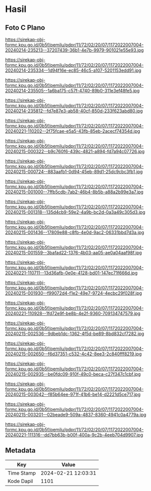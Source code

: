 # Hasil

## Foto C Plano

https://sirekap-obj-formc.kpu.go.id/0b5f/pemilu/pdpr/11/72/02/20/07/1172022007004-20240214-235213--37207439-36b1-4e7b-9979-901021e55e93.jpg

https://sirekap-obj-formc.kpu.go.id/0b5f/pemilu/pdpr/11/72/02/20/07/1172022007004-20240214-235334--1d94f16e-ec85-46c5-a107-5201153edd91.jpg

https://sirekap-obj-formc.kpu.go.id/0b5f/pemilu/pdpr/11/72/02/20/07/1172022007004-20240214-235505--1a6ba175-c57f-4740-89b0-311e3ef48fe5.jpg

https://sirekap-obj-formc.kpu.go.id/0b5f/pemilu/pdpr/11/72/02/20/07/1172022007004-20240214-235812--fd7e87e3-ab58-40cf-850d-233f623abd80.jpg

https://sirekap-obj-formc.kpu.go.id/0b5f/pemilu/pdpr/11/72/02/20/07/1172022007004-20240221-110202--2f75fcae-e5a5-43fb-85eb-2acecf74354d.jpg

https://sirekap-obj-formc.kpu.go.id/0b5f/pemilu/pdpr/11/72/02/20/07/1172022007004-20240215-000322--b9c760f6-439c-4821-a894-fd7a94c07726.jpg

https://sirekap-obj-formc.kpu.go.id/0b5f/pemilu/pdpr/11/72/02/20/07/1172022007004-20240215-000724--883aafb1-0d94-45eb-89d1-25dc9cbc3fb1.jpg

https://sirekap-obj-formc.kpu.go.id/0b5f/pemilu/pdpr/11/72/02/20/07/1172022007004-20240215-001000--7ffb5cdb-7ab2-46b4-8b5b-a88a2b99e3a7.jpg

https://sirekap-obj-formc.kpu.go.id/0b5f/pemilu/pdpr/11/72/02/20/07/1172022007004-20240215-001318--135d4cb9-59e2-4a9b-bc2d-0a3a49c305d3.jpg

https://sirekap-obj-formc.kpu.go.id/0b5f/pemilu/pdpr/11/72/02/20/07/1172022007004-20240215-001436--17809e88-c8fb-4e0d-9ac2-06331bbd7d3a.jpg

https://sirekap-obj-formc.kpu.go.id/0b5f/pemilu/pdpr/11/72/02/20/07/1172022007004-20240215-001559--3bafad22-1376-4b03-aa05-ae0a04aaf98f.jpg

https://sirekap-obj-formc.kpu.go.id/0b5f/pemilu/pdpr/11/72/02/20/07/1172022007004-20240221-110711--13d36afb-0e0e-4128-bd01-147ec71f666d.jpg

https://sirekap-obj-formc.kpu.go.id/0b5f/pemilu/pdpr/11/72/02/20/07/1172022007004-20240215-001930--f99072d4-f1e2-49e7-9724-4ecbc29f028f.jpg

https://sirekap-obj-formc.kpu.go.id/0b5f/pemilu/pdpr/11/72/02/20/07/1172022007004-20240221-110928--1fd72e9f-be8b-4e2f-9360-709134747579.jpg

https://sirekap-obj-formc.kpu.go.id/0b5f/pemilu/pdpr/11/72/02/20/07/1172022007004-20240215-002536--9dbeb1dc-1362-4f5d-be89-8bd832cf7282.jpg

https://sirekap-obj-formc.kpu.go.id/0b5f/pemilu/pdpr/11/72/02/20/07/1172022007004-20240215-002650--f6d37351-c532-4c42-8ee3-2c840fff8219.jpg

https://sirekap-obj-formc.kpu.go.id/0b5f/pemilu/pdpr/11/72/02/20/07/1172022007004-20240215-002935--be0fdc09-910f-49c0-beca-c27f347c1cbf.jpg

https://sirekap-obj-formc.kpu.go.id/0b5f/pemilu/pdpr/11/72/02/20/07/1172022007004-20240215-003042--f85b64ee-971f-41b6-be14-d2221d5ce717.jpg

https://sirekap-obj-formc.kpu.go.id/0b5f/pemilu/pdpr/11/72/02/20/07/1172022007004-20240215-003201--02beade9-509a-4837-8360-4941c0a4779a.jpg

https://sirekap-obj-formc.kpu.go.id/0b5f/pemilu/pdpr/11/72/02/20/07/1172022007004-20240221-111316--dd7bb63b-b00f-400a-9c2b-4eeb704d9907.jpg


## Metadata

| Key        | Value               |
| ---------- | ------------------- |
| Time Stamp | 2024-02-21 12:03:31 |
| Kode Dapil | 1101                |



